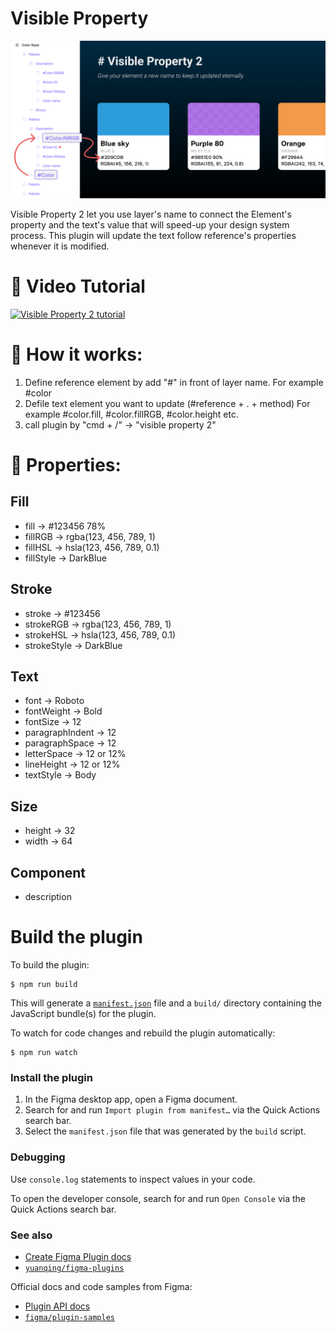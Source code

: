 # Visible Property

![alt text](https://github.com/apirak/visible-property-2/blob/main/doc/images/github_cover_art.png?raw=true)

Visible Property 2 let you use layer's name to connect the Element's property
and the text's value that will speed-up your design system process. This plugin
will update the text follow reference's properties whenever it is modified.

# 🐼 Video Tutorial

[![Visible Property 2 tutorial](http://img.youtube.com/vi/PEC56gILBMA/0.jpg)](http://www.youtube.com/watch?v=PEC56gILBMA "Visible Property 2 Tutorial")

# 🐷 How it works:

1. Define reference element by add "#" in front of layer name. For example
   #color
2. Defile text element you want to update (#reference + . + method) For example
   #color.fill, #color.fillRGB, #color.height etc.
3. call plugin by "cmd + /" -> "visible property 2"

# 🦁 Properties:

## Fill

- fill -> #123456 78%
- fillRGB -> rgba(123, 456, 789, 1)
- fillHSL -> hsla(123, 456, 789, 0.1)
- fillStyle -> DarkBlue

## Stroke

- stroke -> #123456
- strokeRGB -> rgba(123, 456, 789, 1)
- strokeHSL -> hsla(123, 456, 789, 0.1)
- strokeStyle -> DarkBlue

## Text

- font -> Roboto
- fontWeight -> Bold
- fontSize -> 12
- paragraphIndent -> 12
- paragraphSpace -> 12
- letterSpace -> 12 or 12%
- lineHeight -> 12 or 12%
- textStyle -> Body

## Size

- height -> 32
- width -> 64

## Component

- description

# Build the plugin

To build the plugin:

```
$ npm run build
```

This will generate a [`manifest.json`](https://figma.com/plugin-docs/manifest/)
file and a `build/` directory containing the JavaScript bundle(s) for the
plugin.

To watch for code changes and rebuild the plugin automatically:

```
$ npm run watch
```

### Install the plugin

1. In the Figma desktop app, open a Figma document.
2. Search for and run `Import plugin from manifest…` via the Quick Actions
   search bar.
3. Select the `manifest.json` file that was generated by the `build` script.

### Debugging

Use `console.log` statements to inspect values in your code.

To open the developer console, search for and run `Open Console` via the Quick
Actions search bar.

### See also

- [Create Figma Plugin docs](https://yuanqing.github.io/create-figma-plugin/)
- [`yuanqing/figma-plugins`](https://github.com/yuanqing/figma-plugins#readme)

Official docs and code samples from Figma:

- [Plugin API docs](https://figma.com/plugin-docs/)
- [`figma/plugin-samples`](https://github.com/figma/plugin-samples#readme)
